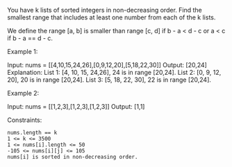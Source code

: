 You have k lists of sorted integers in non-decreasing order. Find the smallest range that includes at least one number from each of the k lists.

We define the range [a, b] is smaller than range [c, d] if b - a < d - c or a < c if b - a == d - c.

Example 1:

Input: nums = [[4,10,15,24,26],[0,9,12,20],[5,18,22,30]]
Output: [20,24]
Explanation:
List 1: [4, 10, 15, 24,26], 24 is in range [20,24].
List 2: [0, 9, 12, 20], 20 is in range [20,24].
List 3: [5, 18, 22, 30], 22 is in range [20,24].

Example 2:

Input: nums = [[1,2,3],[1,2,3],[1,2,3]]
Output: [1,1]

Constraints:

    nums.length == k
    1 <= k <= 3500
    1 <= nums[i].length <= 50
    -105 <= nums[i][j] <= 105
    nums[i] is sorted in non-decreasing order.
